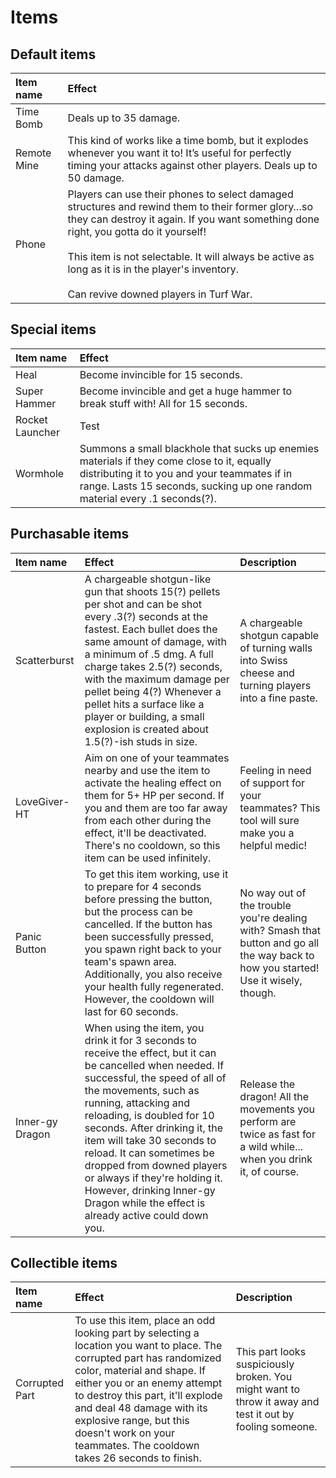 # Items
## Default items
<table>
  <thead>
    <tr>
      <th align="left">Item name</th>
      <th align="left">Effect</th>
    </tr>
  </thead>
  <tbody>
    <tr>
      <td>Time Bomb</td>
      <td>Deals up to 35 damage.</td>
    </tr>
    <tr>
      <td>Remote Mine</td>
      <td>This kind of works like a time bomb, but it explodes whenever you want it to! It’s useful for perfectly timing your attacks against other players. Deals up to 50 damage.</td>
    </tr>
    <tr>
      <td>Phone</td>
      <td>
        Players can use their phones to select damaged structures and rewind them to their former glory…so they can destroy it again. If you want something done right, you gotta do it yourself!<br /><br />
        This item is not selectable. It will always be active as long as it is in the player's inventory.<br /><br />
        Can revive downed players in Turf War.
      </td>
    </tr>
  </tbody>
</table>

## Special items
<table>
  <thead>
    <tr>
      <th align="left">Item name</th>
      <th align="left">Effect</th>
    </tr>
  </thead>
  <tbody>
    <tr>
      <td>Heal</td>
      <td>Become invincible for 15 seconds.</td>
    </tr>
    <tr>
      <td>Super Hammer</td>
      <td>Become invincible and get a huge hammer to break stuff with! All for 15 seconds.</td>
    </tr>
    <tr>
      <td>Rocket Launcher</td>
      <td>Test</td>
    </tr>
    <tr>
      <td>Wormhole</td>
      <td>Summons a small blackhole that sucks up enemies materials if they come close to it, equally distributing it to you and your teammates if in range. Lasts 15 seconds, sucking up one random material every .1 seconds(?).</td>
    </tr>
  </tbody>
</table>

## Purchasable items
<table>
  <thead>
    <tr>
      <th align="left">Item name</th>
      <th align="left">Effect</th>
      <th align="left">Description</th>
    </tr>
  </thead>
  <tbody>
    <tr>
      <td>Scatterburst</td>
      <td>A chargeable shotgun-like gun that shoots 15(?) pellets per shot and can be shot every .3(?) seconds at the fastest. Each bullet does the same amount of damage, with a minimum of .5 dmg. A full charge takes 2.5(?) seconds, with the maximum damage per pellet being 4(?) Whenever a pellet hits a surface like a player or building, a small explosion is created about 1.5(?)-ish studs in size.</td>
      <td>A chargeable shotgun capable of turning walls into Swiss cheese and turning players into a fine paste.</td>
    </tr>
    <tr>
      <td>LoveGiver-HT</td>
      <td>Aim on one of your teammates nearby and use the item to activate the healing effect on them for 5+ HP per second. If you and them are too far away from each other during the effect, it'll be deactivated. There's no cooldown, so this item can be used infinitely.</td>
      <td>Feeling in need of support for your teammates? This tool will sure make you a helpful medic!</td>
    </tr>
    <tr>
      <td>Panic Button</td>
      <td>To get this item working, use it to prepare for 4 seconds before pressing the button, but the process can be cancelled. If the button has been successfully pressed, you spawn right back to your team's spawn area. Additionally, you also receive your health fully regenerated. However, the cooldown will last for 60 seconds.</td>
      <td>No way out of the trouble you're dealing with? Smash that button and go all the way back to how you started! Use it wisely, though.</td>
    </tr>
    <tr>
      <td>Inner-gy Dragon</td>
      <td>When using the item, you drink it for 3 seconds to receive the effect, but it can be cancelled when needed. If successful, the speed of all of the movements, such as running, attacking and reloading, is doubled for 10 seconds. After drinking it, the item will take 30 seconds to reload. It can sometimes be dropped from downed players or always if they're holding it. However, drinking Inner-gy Dragon while the effect is already active could down you.</td>
      <td>Release the dragon! All the movements you perform are twice as fast for a wild while... when you drink it, of course.</td>
    </tr>
  </tbody>
</table>

## Collectible items
<table>
  <thead>
    <tr>
      <th align="left">Item name</th>
      <th align="left">Effect</th>
      <th align="left">Description</th>
    </tr>
  </thead>
  <tbody>
    <tr>
      <td>Corrupted Part</td>
      <td>To use this item, place an odd looking part by selecting a location you want to place. The corrupted part has randomized color, material and shape. If either you or an enemy attempt to destroy this part, it'll explode and deal 48 damage with its explosive range, but this doesn't work on your teammates. The cooldown takes 26 seconds to finish.</td>
      <td>This part looks suspiciously broken. You might want to throw it away and test it out by fooling someone.</td>
    </tr>
  </tbody>
</table>
